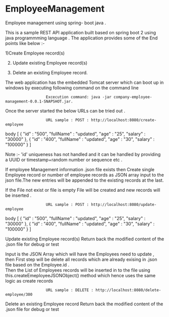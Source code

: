 # EmployeeManagement


Employee management using spring- boot java .

This is a sample REST API application built based on spring boot 2 using java programmming language . The application provides some of the End points like below :-

1)Create Employee record(s)

2) Update existing Employee record(s)

3) Delete an existing Employee record.

The web application has the embedded Tomcat server which can boot up in windows by executing following command on the command line

                      Excecution command: java -jar company-employee-management-0.0.1-SNAPSHOT.jar.

Once the server started the below URLs can be tried out .

 
                      URL sample : POST : http://localhost:8080/create-employee
                      
body [ { "id" : "500", "fullName" : "updated", "age" : "25", "salary" : "30000" }, { "id" : "400", "fullName" : "updated", "age" : "30", "salary" : "100000" } ]

Note :- 'id' uniqueness has not handled and it can be handled by providing a UUID or timestamp+random number or sequence etc .

If employee Management information .json file exists then Create single Employee record or number of employee records as JSON array input to the json file.The new entries will be appended to the existing records at the last.                              

If the File not exist or file is empty File will be created and new records will be inserted .

                      URL sample : POST : http://localhost:8080/update-employee
                      
body [ { "id" : "500", "fullName" : "updated", "age" : "25", "salary" : "30000" }, { "id" : "400", "fullName" : "updated", "age" : "30", "salary" : "100000" } ]

Update existing Employee record(s) Return back the modified content of the .json file for debug or test

Input is the JSON Array which will have the Employees need to update , then First step will be delete all records which are already exising in .json file based on the Employee.id .                                                              
Then the List of Employees records will be inserted in to the file using this.createEmeployeeJSONObject() method which hence uses the same logic as create records



                      URL sample : DELETE : http://localhost:8080/delete-employee/300
                      
Delete an existing Employee record Return back the modified content of the .json file for debug or test
